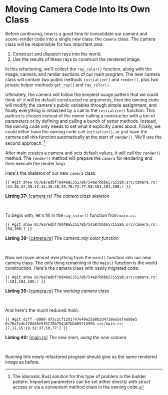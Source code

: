 # Moving Camera Code Into Its Own Class

Before continuing, now is a good time to consolidate our camera and scene-render code into a single new class: the `camera` class. The camera class will be responsible for two important jobs:

1. Construct and dispatch rays into the world.
2. Use the results of these rays to construct the rendered image.

In this refactoring, we'll collect the `ray_color()` function, along with the image, camera, and render sections of our main program. The new camera class will contain two public methods `initialize()` and `render()`, plus two private helper methods `get_ray()` and `ray_color()`.

Ultimately, the camera will follow the simplest usage pattern that we could think of: it will be default constructed no arguments, then the owning code will modify the camera's public variables through simple assignment, and finally everything is initialized by a call to the `initialize()` function. This pattern is chosen instead of the owner calling a constructor with a ton of parameters or by defining and calling a bunch of setter methods. Instead, the owning code only needs to set what it explicitly cares about. Finally, we could either have the owning code call `initialize()`, or just have the camera call this function automatically at the start of `render()`. We'll use the second approach. [^7a]

[^7a]: The idiomatic Rust solution for this type of problem is the builder pattern. Important parameters can be set either directly with struct access or via a convenient method chain in the owning code.

After main creates a camera and sets default values, it will call the `render()` method. The `render()` method will prepare the `camera` for rendering and then execute the render loop.

Here's the skeleton of our new `camera` class:

```rust,norun,noplayground
{{ #git show 0c76a7edbf70d48e535178b754a87bbb6571559b:src/camera.rs:[34:36,37,39:42,43,45:48,49,70:73,77,98:101,104,108:] }}
```

**Listing 37:** [[camera.rs](TODO)] *The camera class skeleton*

<br>

To begin with, let's fill in the `ray_color()` function from `main.cc`:

```rust,norun,noplayground
{{ #git show 0c76a7edbf70d48e535178b754a87bbb6571559b:src/camera.rs:[34,100:] }}
```

**Listing 38:** [[camera.rs](TODO)] *The camera::ray_color function*

<br>

Now we move almost everything from the `main()` function into our new camera class. The only thing remaining in the `main()` function is the world construction. Here's the camera class with newly migrated code:

```rust,norun,noplayground
{{ #git show 0c76a7edbf70d48e535178b754a87bbb6571559b:src/camera.rs:[:101,104,108:] }}
```

**Listing 39:** [[camera.rs](TODO)] *The working camera class*

<br>

And here's the much reduced main:

```rust-diff,norun,noplayground
{{ #git diff -U999 d75c2cf12d1747e49e2568b2d4718ea5efea86e5 0c76a7edbf70d48e535178b754a87bbb6571559b src/main.rs:[7,11,15:19,32:37,59,77:] }}
```

**Listing 40:** [[main.rs](TODO)] *The new main, using the new camera*

<br>

Running this newly refactored program should give us the same rendered image as before.



